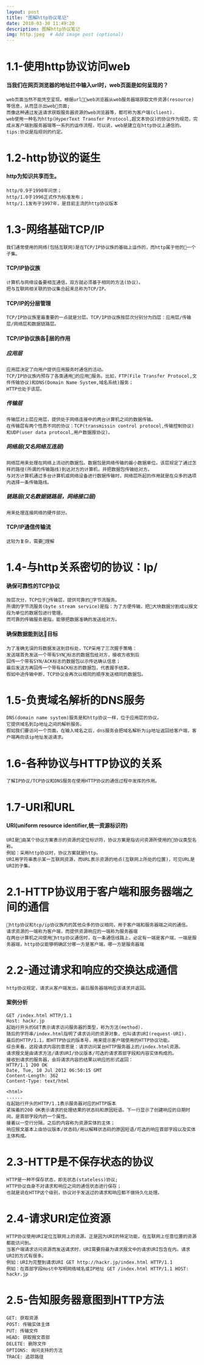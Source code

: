 ```yaml
---
layout: post
title: "图解http协议笔记"
date: 2018-03-30 11:49:20
description: 图解http协议笔记
img: http.jpeg  # Add image post (optional)
---
```

# 1.1-使用http协议访问web  
#### 当我们在网页浏览器的地址拦中输入url时，web页面是如何呈现的？  
    web页面当然不能凭空呈现。根据url，web浏览器从web服务器端获取文件资源(resource)等信息，从而显示出web页面;
    而像这种通过发送请求获取服务器资源的web浏览器等，都可称为客户端(client).  
    web使用一种名为http(HyperText Transfer Protocol,超文本协议)的协议作为规范，完成从客户端到服务器端等一系列的运作流程，可以说，web是建立在http协议上通信的。  
    tips:协议是指规则的约定。  

# 1.2-http协议的诞生  

#### http为知识共享而生。  
    http/0.9于1990年问世；
    http/1.0于1996正式作为标准发布；
    http/1.1发布于1997年，是目前主流的http协议版本  

# 1.3-网络基础TCP/IP  

    我们通常使用的网络(包括互联网)是在TCP/IP协议族的基础上运作的，而http属于他的一个子集。  

#### TCP/IP协议族  

    计算机与网络设备要相互通信，双方就必须基于相同的方法(协议)。
    把与互联网相关联的协议集合起来总称为TCP/IP。  

#### TCP/IP的分层管理     

    TCP/IP协议族里最重要的一点就是分层。TCP/IP协议族按层次分别分为四层：应用层/传输层/网络层和数据链路层。  

#### TCP/IP协议族各层的作用  

##### 应用层  

    应用层决定了向用户提供应用服务时通信的活动。
    TCP/IP协议族内预存了各类通用的应用服务。比如，FTP(File Transfer Protocol,文件传输协议)和DNS(Domain Name System,域名系统)服务；
    HTTP也处于该层。  

##### 传输层  

    传输层对上层应用层，提供处于网络连接中的两台计算机之间的数据传输。
    在传输层有两个性质不同的协议：TCP(transmissin control protocol,传输控制协议)和UDP(user data protocol,用户数据报协议)。  

##### 网络层(又名网络互连层)  

    网络层用来处理在网络上流动的数据包。数据包是网络传输的最小数据单位。该层规定了通过怎样的路径(所谓的传输路线)到达对方的计算机，并把数据包传输给对方。
    与对方计算机通过多台计算机或网络设备进行数据传输时，网络层所起的作用就是在众多的选项内选择一条传输路线。  

##### 链路层(又名数据链路层，网络接口层)   

    用来处理连接网络的硬件部分。  

#### TCP/IP通信传输流   

    这较为复杂，需要理解  

# 1.4-与http关系密切的协议：Ip/    

#### 确保可靠性的TCP协议   

    按层次分，TCP位于传输层，提供可靠的字节流服务。
    所谓的字节流服务(byte stream service)是指：为了方便传输，把大块数据分割成以报文段为单位的数据包进行管理。
    而可靠的传输服务是指，能够把数据准确的发送给对方。  

#### 确保数据能到达目标    

    为了准确无误的将数据发送到目标处，TCP采用了三次握手策略：
    发送端首先发送一个带有SYN标志的数据包给对方，接收方收到后
    回传一个带有SYN/ACK标志的数据包以示传达确认信息；
    最后发送方再回传一个带有ACK标志的数据包，代表握手结束。
    假如中途传输中断，TCP协议会再次以相同的顺序发送相同的数据包。  

# 1.5-负责域名解析的DNS服务  

    DNS(domain name system)服务是和http协议一样，位于应用层的协议。
    它提供域名到Ip地址之间的解析服务。
    假如我们要访问一个页面，在输入域名之后，dns服务会把域名解析为ip地址返回给客户端，客户端再向该ip地址发送请求。 

# 1.6-各种协议与HTTP协议的关系  

    了解IP协议/TCP协议和DNS服务在使用HTTP协议的通信过程中发挥的作用。  
# 1.7-URI和URL  
#### URI(uniform resource identifier,统一资源标识符)  
    URI是由某个协议方案表示的资源的定位标识符，协议方案是指访问资源所使用的协议类型名称。  
    例如：采用http协议时，协议方案就是http。 
    URI用字符串表示某一互联网资源，而URL表示资源的地点(互联网上所处的位置)，可见URL是URI的子集。  
# 2.1-HTTP协议用于客户端和服务器端之间的通信  
    http协议和tcp/ip协议族内的其他众多的协议相同，用于客户端和服务器端之间的通信。  
    请求资源的一端称为客户端，而提供资源响应的一端称为服务器端  
    在两台计算机之间使用http协议通信时，在一条通信线路上，必定有一端是客户端，一端是服务器端，http协议能够明确区分哪一方是客户端，哪一方是服务器端  
# 2.2-通过请求和响应的交换达成通信  
    http协议规定，请求从客户端发出，最后服务器端响应该请求并返回。
#### 案例分析  
    GET /index.html HTTP/1.1  
    Host: hackr.jp  
    起始行开头的GET表示请求访问服务器的类型，称为方法(method).  
    随后的字符串/index.html指明了请求访问的资源对象，也叫请求URI(request-URI).  
    最后的HTTP/1.1，即HTTP协议的版本号，用来提示客户端使用的HTTP协议功能。  
    综合来看，这段请求内容的意思是：请求访问某台HTTP服务器上的/index.html资源。  
    请求报文是由请求方法/请求URI/协议版本/可选的请求首部字段和内容实体构成的。  
    接收到请求的服务器，会将请求内容的结果以响应的形式返回：  
    HTTP/1.1 200 OK
    Date, Tue, 10 Jul 2012 06:50:15 GMT
    Content-Length: 362
    Content-Type: text/html

    <html>
    ......  
    在起始行开头的HTTP/1.1表示服务器对应的HTTP版本  
    紧挨着的200 OK表示请求的处理结果的状态码和原因短语。下一行显示了创建响应的日期时间，是首部字段内的一个属性。  
    接着以一空行分隔，之后的内容称为资源实体的主体；  
    响应报文基本上由协议版本/状态码/用以解释状态码的原因短语/可选的响应首部字段以及实体主体构成。  
# 2.3-HTTP是不保存状态的协议  
    HTTP是一种不保存状态，即无状态(stateless)协议;
    HTTP协议自身不对请求和响应之间的通信状态进行保存；  
    也就是说在HTTP这个级别，协议对于发送过的请求和响应都不做持久化处理。  
# 2.4-请求URI定位资源  
    HTTP协议使用URI定位互联网上的资源。正是因为URI的特定功能，在互联网上任意位置的资源都能访问到。  
    当客户端请求访问资源而发送请求时，URI需要将最为请求报文中的请求URI包含在内。请求URI的方式有很多。
    例如：URI为完整到请求URI GET http://hackr.jp/index.html HTTP/1.1  
    例如：在首部字段Host中写明网络域名或IP地址 GET /index.html HTTP/1.1 HOST: hackr.jp  
# 2.5-告知服务器意图到HTTP方法  
    GET: 获取资源  
    POST: 传输实体主体  
    PUT: 传输文件  
    HEAD: 获取报文首部  
    DELETE: 删除文件  
    OPTIONS: 询问支持的方法  
    TRACE: 追踪路径
